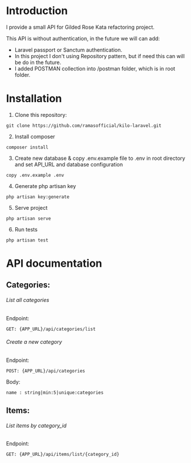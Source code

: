 # Introduction
I provide a small API for Gilded Rose Kata refactoring project.

This API is without authentication, in the future we will can add:
* Laravel passport or Sanctum authentication.
* In this project I don't using Repository pattern, but if need this can will be do in the future.
* I added POSTMAN collection into /postman folder, which is in root folder.

# Installation
1. Clone this repository:
```
git clone https://github.com/ramasofficial/kilo-laravel.git
```

2. Install composer
```
composer install
```

3. Create new database & copy .env.example file to .env in root directory and set API_URL and database configuration
```
copy .env.example .env
```

4. Generate php artisan key
```
php artisan key:generate
```

5. Serve project
```
php artisan serve
```

6. Run tests
```
php artisan test
```

# API documentation
## Categories:

###### List all categories

Endpoint:
```
GET: {APP_URL}/api/categories/list
```

###### Create a new category

Endpoint:
```
POST: {APP_URL}/api/categories
```

Body:
```
name : string|min:5|unique:categories
```

## Items:
###### List items by category_id

Endpoint:
```
GET: {APP_URL}/api/items/list/{category_id}
```

